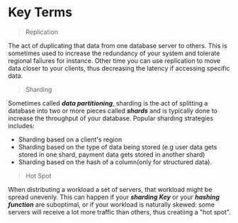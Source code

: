 # Key Terms

 > Replication 
  
   The act of duplicating that data from one database server to others. This is sometimes used to increase the redundancy of your system and tolerate regional failures for instance. Other time you can use replication to move data closer to your clients, thus decreasing the latency if accessing specific data.

> Sharding

  Sometimes called ***data partitioning***, sharding is the act of splitting a database into two or more pieces called ***shards*** and is typically done to increase the throughput of your database. Popular sharding strategies includes:

   - Sharding based on a client's region
   - Sharding based on the type of data being stored (e.g user data gets stored in one shard, payment data gets stored in another shard)
   - Sharding based on the hash of a column(only for structured data).
  
> Hot Spot 

  When distributing a workload a set of servers, that workload might be spread unevenly. This can happen if your ***sharding Key*** or your ***hashing function*** are suboptimal, or if your workload is naturally skewed: some servers will receive a lot more traffic than others, thus creatiing a "hot spot".